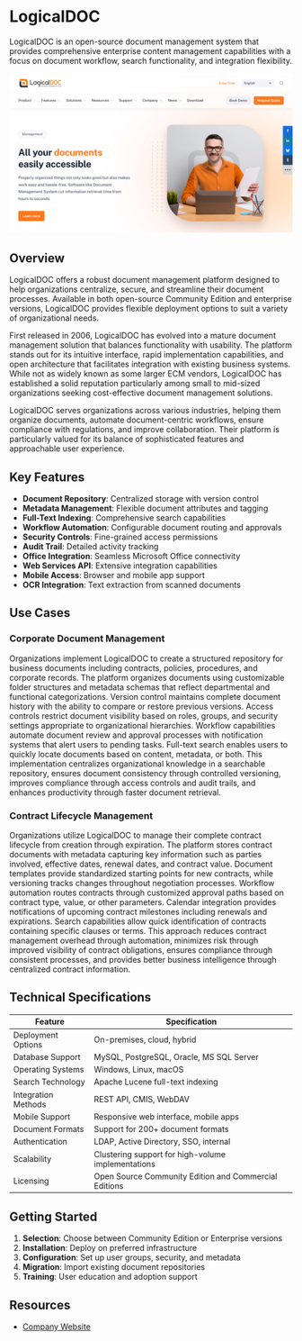 
# LogicalDOC

LogicalDOC is an open-source document management system that provides comprehensive enterprise content management capabilities with a focus on document workflow, search functionality, and integration flexibility.

![LogicalDOC](./assets/logicaldoc.png)

## Overview

LogicalDOC offers a robust document management platform designed to help organizations centralize, secure, and streamline their document processes. Available in both open-source Community Edition and enterprise versions, LogicalDOC provides flexible deployment options to suit a variety of organizational needs.

First released in 2006, LogicalDOC has evolved into a mature document management solution that balances functionality with usability. The platform stands out for its intuitive interface, rapid implementation capabilities, and open architecture that facilitates integration with existing business systems. While not as widely known as some larger ECM vendors, LogicalDOC has established a solid reputation particularly among small to mid-sized organizations seeking cost-effective document management solutions.

LogicalDOC serves organizations across various industries, helping them organize documents, automate document-centric workflows, ensure compliance with regulations, and improve collaboration. Their platform is particularly valued for its balance of sophisticated features and approachable user experience.

## Key Features

- **Document Repository**: Centralized storage with version control
- **Metadata Management**: Flexible document attributes and tagging
- **Full-Text Indexing**: Comprehensive search capabilities
- **Workflow Automation**: Configurable document routing and approvals
- **Security Controls**: Fine-grained access permissions
- **Audit Trail**: Detailed activity tracking
- **Office Integration**: Seamless Microsoft Office connectivity
- **Web Services API**: Extensive integration capabilities
- **Mobile Access**: Browser and mobile app support
- **OCR Integration**: Text extraction from scanned documents

## Use Cases

### Corporate Document Management

Organizations implement LogicalDOC to create a structured repository for business documents including contracts, policies, procedures, and corporate records. The platform organizes documents using customizable folder structures and metadata schemas that reflect departmental and functional categorizations. Version control maintains complete document history with the ability to compare or restore previous versions. Access controls restrict document visibility based on roles, groups, and security settings appropriate to organizational hierarchies. Workflow capabilities automate document review and approval processes with notification systems that alert users to pending tasks. Full-text search enables users to quickly locate documents based on content, metadata, or both. This implementation centralizes organizational knowledge in a searchable repository, ensures document consistency through controlled versioning, improves compliance through access controls and audit trails, and enhances productivity through faster document retrieval.

### Contract Lifecycle Management

Organizations utilize LogicalDOC to manage their complete contract lifecycle from creation through expiration. The platform stores contract documents with metadata capturing key information such as parties involved, effective dates, renewal dates, and contract value. Document templates provide standardized starting points for new contracts, while versioning tracks changes throughout negotiation processes. Workflow automation routes contracts through customized approval paths based on contract type, value, or other parameters. Calendar integration provides notifications of upcoming contract milestones including renewals and expirations. Search capabilities allow quick identification of contracts containing specific clauses or terms. This approach reduces contract management overhead through automation, minimizes risk through improved visibility of contract obligations, ensures compliance through consistent processes, and provides better business intelligence through centralized contract information.

## Technical Specifications

| Feature | Specification |
|---------|---------------|
| Deployment Options | On-premises, cloud, hybrid |
| Database Support | MySQL, PostgreSQL, Oracle, MS SQL Server |
| Operating Systems | Windows, Linux, macOS |
| Search Technology | Apache Lucene full-text indexing |
| Integration Methods | REST API, CMIS, WebDAV |
| Mobile Support | Responsive web interface, mobile apps |
| Document Formats | Support for 200+ document formats |
| Authentication | LDAP, Active Directory, SSO, internal |
| Scalability | Clustering support for high-volume implementations |
| Licensing | Open Source Community Edition and Commercial Editions |

## Getting Started

1. **Selection**: Choose between Community Edition or Enterprise versions
2. **Installation**: Deploy on preferred infrastructure
3. **Configuration**: Set up user groups, security, and metadata
4. **Migration**: Import existing document repositories
5. **Training**: User education and adoption support

## Resources

- [Company Website](https://www.logicaldoc.com/)
